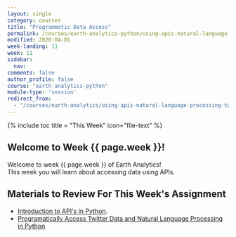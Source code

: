 ```yaml
---
layout: single
category: courses
title: "Programmatic Data Access"
permalink: /courses/earth-analytics-python/using-apis-natural-language-processing-twitter/
modified: 2020-04-01
week-landing: 11
week: 11
sidebar:
  nav:
comments: false
author_profile: false
course: "earth-analytics-python"
module-type: 'session'
redirect_from:
  - "/courses/earth-analytics/using-apis-natural-language-processing-twitter/" 
---
```

{% include toc title = "This Week" icon="file-text" %}

<div class="notice--info" markdown="1">

## <i class="fa fa-ship" aria-hidden="true"></i> Welcome to Week {{ page.week }}!

Welcome to week {{ page.week }} of Earth Analytics!  
This week you will learn about accessing data using APIs. 

<!--
To follow along with the class, please be sure to download the data below.
Save the data in your `earth-analytics/data/week_12` directory.

[<i class="fa fa-download" aria-hidden="true"></i> Download Week 12 Data (~80 MB)](https://ndownloader.figshare.com/files/9751453?private_link=92e248fddafa3af15b98){:data-proofer-ignore='' .btn }
-->
</div>

## Materials to Review For This Week's Assignment


* <a href="{{ site.url }}courses/use-data-open-source-python/intro-to-apis/apis-in-python/">Introduction to API's in Python</a>. 
* <a href="{{ site.url }}/courses/use-data-open-source-python/intro-to-apis/natural-language-processing-twitter/social-media-text-mining-python/">Programatically Access Twitter Data and Natural Language Processing in Python</a>


